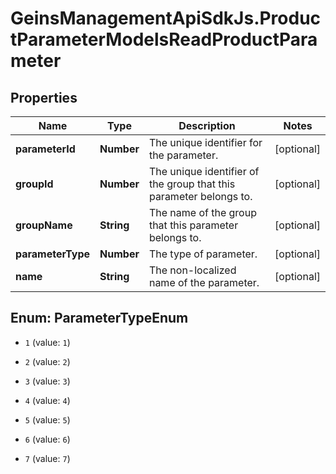 # GeinsManagementApiSdkJs.ProductParameterModelsReadProductParameter

## Properties

Name | Type | Description | Notes
------------ | ------------- | ------------- | -------------
**parameterId** | **Number** | The unique identifier for the parameter. | [optional] 
**groupId** | **Number** | The unique identifier of the group that this parameter belongs to. | [optional] 
**groupName** | **String** | The name of the group that this parameter belongs to. | [optional] 
**parameterType** | **Number** | The type of parameter. | [optional] 
**name** | **String** | The non-localized name of the parameter. | [optional] 



## Enum: ParameterTypeEnum


* `1` (value: `1`)

* `2` (value: `2`)

* `3` (value: `3`)

* `4` (value: `4`)

* `5` (value: `5`)

* `6` (value: `6`)

* `7` (value: `7`)




